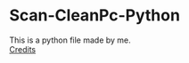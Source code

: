 # Scan-CleanPc-Python
This is a python file made by me.
<br>
<a href="https://codingshiksha.com/python/python-3-tkinter-script-to-scan-system-and-cleanup-disk-and-drives-and-delete-trash-files-gui-desktop-app-full-project-for-beginners/" target="_blank">Credits</a>
